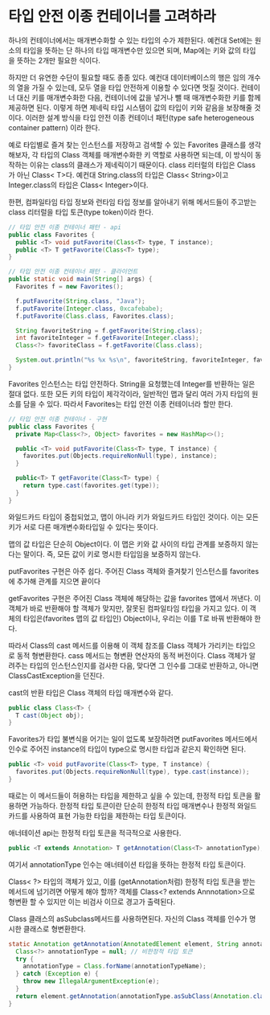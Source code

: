 # 타입 안전 이종 컨테이너를 고려하라
하나의 컨테이너에서는 매개변수화할 수 있는 타입의 수가 제한된다. 예컨대 Set에는 원소의 타입을 뜻하는 단 하나의 타입 매개변수만 있으면 되며, Map에는 키와 값의 타입을 뜻하는 2개만 필요한 식이다.

하지만 더 유연한 수단이 필요할 때도 종종 있다. 예컨대 데이터베이스의 행은 임의 개수의 열을 가질 수 있는데, 모두 열을 타입 안전하게 이용할 수 있다면 멋질 것이다. 컨테이너 대신 키를 매개변수화한 다음, 컨테이너에 값을 넣거나 뺄 때 매개변수화한 키를 함께 제공하면 된다. 이렇게 하면 제네릭 타입 시스템이 값의 타입이 키와 같음을 보장해줄 것이다. 이러한 설계 방식을 타입 안전 이종 컨테이너 패턴(type safe heterogeneous container pattern) 이라 한다.

예로 타입별로 즐겨 찾는 인스턴스를 저장하고 검색할 수 있는 Favorites 클래스를 생각해보자, 각 타입의 Class 객체를 매개변수화한 키 역할로 사용하면 되는데, 이 방식이 동작하는 이유는 class의 클래스가 제네릭이기 때문이다. class 리터럴의 타입은 Class가 아닌 Class< T>다. 예컨대 String.class의 타입은 Class< String>이고 Integer.class의 타입은 Class< Integer>이다.

한편, 컴파일타임 타입 정보와 런타임 타입 정보를 알아내기 위해 메서드들이 주고받는 class 리터럴을 타입 토큰(type token)이라 한다.
```java
// 타입 안전 이종 컨테이너 패턴 - api
public class Favorites {
  public <T> void putFavorite(Class<T> type, T instance);
  public <T> T getFavorite(Class<T> type);
}
```
```java
// 타입 안전 이종 컨테이너 패턴 - 클라이언트
public static void main(String[] args) {
  Favorites f = new Favorites();

  f.putFavorite(String.class, "Java");
  f.putFavorite(Integer.class, 0xcafebabe);
  f.putFavorite(Class.class, Favorites.class);

  String favoriteString = f.getFavorite(String.class);
  int favoriteInteger = f.getFavorite(Integer.class);
  Class<?> favoriteClass = f.getFavorite(Class.class);

  System.out.println("%s %x %s\n", favoriteString, favoriteInteger, favoriteClass.getName());
}
```
Favorites 인스턴스는 타입 안전하다. String을 요청했는데 Integer를 반환하는 일은 절대 없다. 또한 모든 키의 타입이 제각각이라, 일반적인 맵과 달리 여러 가지 타입의 원소를 담을  수 있다. 따라서 Favorites는 타입 안전 이종 컨테이너라 할만 한다.
```java
// 타입 안전 이종 컨테이너 - 구현
public class Favorites {
  private Map<Class<?>, Object> favorites = new HashMap<>();

  public <T> void putFavorite(Class<T> type, T instance) {
    favorites.put(Objects.requireNonNull(type), instance);
  }

  public<T> T getFavorite(Class<T> type) {
    return type.cast(favorites.get(type));
  }
}
```
와일드카드 타입이 중첩되었고, 맵이 아니라 키가 와일드카드 타입인 것이다. 이는 모든 키가 서로 다른 매개변수화타입일 수 있다는 뜻이다.

맵의 값 타입은 단순히 Object이다. 이 맵은 키와 값 사이의 타입 관계를 보증하지 않는다는 말이다. 즉, 모든 값이 키로 명시한 타입임을 보증하지 않는다.

putFavorites 구현은 아주 쉽다. 주어진 Class 객체와 즐겨찾기 인스턴스를 favorites에 추가해 관계를 지으면 끝이다

getFavorites 구현은 주어진 Class 객체에 해당하는 값을 favorites 맵에서 꺼낸다. 이 객체가 바로 반환해야 할 객체가 맞지만, 잘못된 컴파일타임 타입을 가지고 있다. 이 객체의 타입은(favorites 맵의 값 타입인) Object이나, 우리는 이를 T로 바꿔 반환해야 한다.

따라서 Class의 cast 메서드를 이용해 이 객체 참조를 Class 객체가 가리키는 타입으로 동적 형변환한다. cass 메서드는 형변환 연산자의 동적 버전이다. Class 객체가 알려주는 타입의 인스턴스인지를 검사한 다음, 맞다면 그 인수를 그대로 반환하고, 아니면 ClassCastException을 던진다.

cast의 반환 타입은 Class 객체의 타입 매개변수와 같다.
```java
public class Class<T> {
  T cast(Object obj);
}
```
Favorites가 타입 불변식을 어기는 일이 없도록 보장하려면 putFavorites 메서드에서 인수로 주어진 instance의 타입이 type으로 명시한 타입과 같은지 확인하면 된다.
```java
public <T> void putFavorite(Class<T> type, T instance) {
  favorites.put(Objects.requireNonNull(type), type.cast(instance));
}
```
때로는 이 메서드들이 허용하는 타입을 제한하고 싶을 수 있는데, 한정적 타입 토큰을 활용하면 가능하다. 한정적 타입 토큰이란 단순히 한정적 타입 매개변수나 한정적 와일드카드를 사용하여 표현 가능한 타입을 제한하는 타입 토큰이다.

애너테이션 api는 한정적 타입 토큰을 적극적으로 사용한다.
```java
public <T extends Annotation> T getAnnotation(Class<T> annotationType);
```
여기서 annotationType 인수는 애너테이션 타입을 뜻하는 한정적 타입 토큰이다.

Class< ?> 타입의 객체가 있고, 이를 (getAnnotation처럼) 한정적 타입 토큰을 받는 메서드에 넘기려면 어떻게 해야 할까? 객체를 Class<? extends Annnotation>으로 형변환 할 수 있지만 이는 비검사 이므로 경고가 출력된다.

Class 클래스의 asSubclass메서드를 사용하면된다. 자신의 Class 객체를 인수가 명시한 클래스로 형변환한다.
```java
static Annotation getAnnotation(AnnotatedElement element, String annotationTypeName) {
  Class<?> annotationType = null; // 비한정적 타입 토큰
  try {
    annotationType = Class.forName(annotationTypeName);
  } catch (Exception e) {
    throw new IllegalArgumentException(e);
  }
  return element.getAnnotation(annotationType.asSubClass(Annotation.class));
}
```